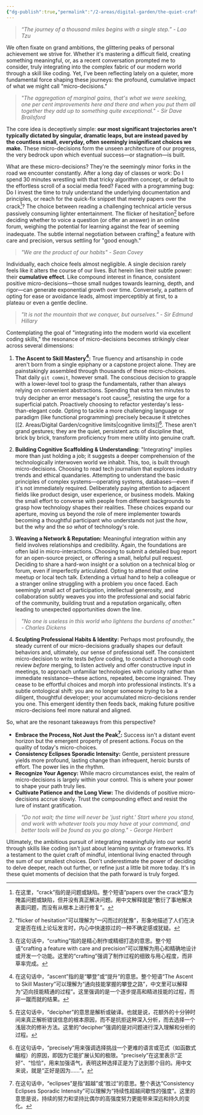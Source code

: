 ```yaml
---
{"dg-publish":true,"permalink":"/2-areas/digital-garden/the-quiet-craft-how-micro-decisions-forge-our-path-especially-in-code/","tags":["gardenEntry"]}
---
```




> *“The journey of a thousand miles begins with a single step.” - Lao Tzu*

We often fixate on grand ambitions, the glittering peaks of personal achievement we strive for. Whether it's mastering a difficult field, creating something meaningful, or, as a recent conversation prompted me to consider, truly integrating into the complex fabric of our modern world through a skill like coding. Yet, I've been reflecting lately on a quieter, more fundamental force shaping these journeys: the profound, cumulative impact of what we might call "micro-decisions."
> *"The aggregation of marginal gains, that's what we were seeking, one per cent improvements here and there and when you put them all together they add up to something quite exceptional." - Sir Dave Brailsford*

The core idea is deceptively simple: **our most significant trajectories aren't typically dictated by singular, dramatic leaps, but are instead paved by the countless small, everyday, often seemingly insignificant choices we make.** These micro-decisions form the unseen architecture of our progress, the very bedrock upon which eventual success—or stagnation—is built.

What are these micro-decisions? They're the seemingly minor forks in the road we encounter constantly. After a long day of classes or work: Do I spend 30 minutes wrestling with that tricky algorithm concept, or default to the effortless scroll of a social media feed? Faced with a programming bug: Do I invest the time to truly understand the underlying documentation and principles, or reach for the quick-fix snippet that merely papers over the crack[^2]? The choice between reading a challenging technical article versus passively consuming lighter entertainment. The flicker of hesitation[^3] before deciding whether to voice a question (or offer an answer) in an online forum, weighing the potential for learning against the fear of seeming inadequate. The subtle internal negotiation between crafting[^4] a feature with care and precision, versus settling for "good enough."

> *"We are the product of our habits" - Sean Covey*

Individually, each choice feels almost negligible. A single decision rarely feels like it alters the course of our lives. But herein lies their subtle power: their **cumulative effect**. Like compound interest in finance, consistent positive micro-decisions—those small nudges towards learning, depth, and rigor—can generate exponential growth over time. Conversely, a pattern of opting for ease or avoidance leads, almost imperceptibly at first, to a plateau or even a gentle decline.

> *"It is not the mountain that we conquer, but ourselves." - Sir Edmund Hillary*

Contemplating the goal of "integrating into the modern world via excellent coding skills," the resonance of micro-decisions becomes strikingly clear across several dimensions:

1.  **The Ascent to Skill Mastery[^5]:** True fluency and artisanship in code aren't born from a single epiphany or a capstone project alone. They are painstakingly assembled through thousands of these micro-choices. That daily `git commit`, however small. The conscious decision to grapple with a lower-level tool to grasp the fundamentals, rather than always relying on convenient abstractions. Spending that extra ten minutes to truly decipher an error message's root cause[^6], resisting the urge for a superficial patch. Proactively choosing to refactor yesterday's less-than-elegant code. Opting to tackle a more challenging language or paradigm (like functional programming) precisely because it stretches [[2. Areas/Digital Garden/cognitive limits\|cognitive limits]][^7]. These aren't grand gestures; they are the quiet, persistent acts of discipline that, brick by brick, transform proficiency from mere utility into genuine craft.

2.  **Building Cognitive Scaffolding & Understanding:** "Integrating" implies more than just holding a job; it suggests a deeper comprehension of the technologically interwoven world we inhabit. This, too, is built through micro-decisions. Choosing to read tech journalism that explores industry trends and ethical quandaries. Attempting to understand the basic principles of complex systems—operating systems, databases—even if it's not immediately required. Deliberately paying attention to adjacent fields like product design, user experience, or business models. Making the small effort to converse with people from different backgrounds to grasp how technology shapes their realities. These choices expand our aperture, moving us beyond the role of mere implementer towards becoming a thoughtful participant who understands not just the *how*, but the *why* and the *so what* of technology's role.

3.  **Weaving a Network & Reputation:** Meaningful integration within any field involves relationships and credibility. Again, the foundations are often laid in micro-interactions. Choosing to submit a detailed bug report for an open-source project, or offering a small, helpful pull request. Deciding to share a hard-won insight or a solution on a technical blog or forum, even if imperfectly articulated. Opting to attend that online meetup or local tech talk. Extending a virtual hand to help a colleague or a stranger online struggling with a problem you once faced. Each seemingly small act of participation, intellectual generosity, and collaboration subtly weaves you into the professional and social fabric of the community, building trust and a reputation organically, often leading to unexpected opportunities down the line.

> *"No one is useless in this world who lightens the burdens of another." - Charles Dickens*

4.  **Sculpting Professional Habits & Identity:** Perhaps most profoundly, the steady current of our micro-decisions gradually shapes our default behaviors and, ultimately, our sense of professional self. The consistent micro-decision to write tests *before* coding, to conduct a thorough code review *before* merging, to listen actively and offer constructive input in meetings, to approach unfamiliar technologies with curiosity rather than immediate resistance—these actions, repeated, become ingrained. They cease to be effortful choices and morph into professional instincts. It's a subtle ontological shift: you are no longer someone *trying* to be a diligent, thoughtful developer; your accumulated micro-decisions render you one. This emergent identity then feeds back, making future positive micro-decisions feel more natural and aligned.

So, what are the resonant takeaways from this perspective?

*   **Embrace the Process, Not Just the Peak[^1]:** Success isn't a distant event horizon but the emergent property of present actions. Focus on the quality of today's micro-choices.
*   **Consistency Eclipses Sporadic Intensity:** Gentle, persistent pressure yields more profound, lasting change than infrequent, heroic bursts of effort. The power lies in the rhythm.
*   **Recognize Your Agency:** While macro circumstances exist, the realm of micro-decisions is largely within your control. This is where your power to shape your path truly lies.
*   **Cultivate Patience and the Long View:** The dividends of positive micro-decisions accrue slowly. Trust the compounding effect and resist the lure of instant gratification.

> *"Do not wait; the time will never be 'just right.' Start where you stand, and work with whatever tools you may have at your command, and better tools will be found as you go along." - George Herbert*

Ultimately, the ambitious pursuit of integrating meaningfully into our world through skills like coding isn't just about learning syntax or frameworks. It’s a testament to the quiet craft of mindful, intentional living enacted through the sum of our smallest choices. Don't underestimate the power of deciding to delve deeper, reach out further, or refine just a little bit more today. It's in these quiet moments of decision that the path forward is truly forged.


[^1]: 在这句话中，“eclipses”是指“超越”或“胜过”的意思。整个表达“Consistency Eclipses Sporadic Intensity”可以理解为“持续性超越间歇性的强度”。这里的意思是说，持续的努力和坚持比偶尔的高强度努力更能带来深远和持久的变化。

[^2]: 在这里，“crack”指的是问题或缺陷。整个短语“papers over the crack”意为掩盖问题或缺陷，但并没有真正解决问题。用中文解释就是“敷衍了事地解决表面问题，而没有从根本上进行修复”。

[^3]: "flicker of hesitation"可以理解为“一闪而过的犹豫”，形象地描述了人们在决定是否在线上论坛发言时，内心中快速掠过的一种不确定感或犹疑。

[^4]: 在这句话中，“crafting”指的是精心制作或精细打造的意思。整个短语“crafting a feature with care and precision”可以理解为用心和精确地设计或开发一个功能。这里的“crafting”强调了制作过程的细致与用心程度，而非草率完成。

[^5]: 在这句话中，“ascent”指的是“攀登”或“提升”的意思。整个短语“The Ascent to Skill Mastery”可以理解为“通向技能掌握的攀登之路”，中文里可以解释为“迈向技能精通的过程”。这里强调的是一个逐步提高和精进技能的过程，而非一蹴而就的结果。

[^6]: 在这句话中，“decipher”的意思是解析或破译。也就是说，花额外的十分钟时间来真正解析错误信息的根本原因，而不是抗拒这种深入分析，而去选择一个浅层次的修补方法。这里的“decipher”强调的是对问题进行深入理解和分析的过程。

[^7]: 在这句话中，“precisely”用来强调选择挑战一个更难的语言或范式（如函数式编程）的原因，即因为它能扩展认知的极限。“precisely”在这里表示“正好”、“恰恰”，用来加强语气，表明这种选择正是为了达到那个目的。用中文来说，就是“正好是因为……”。
